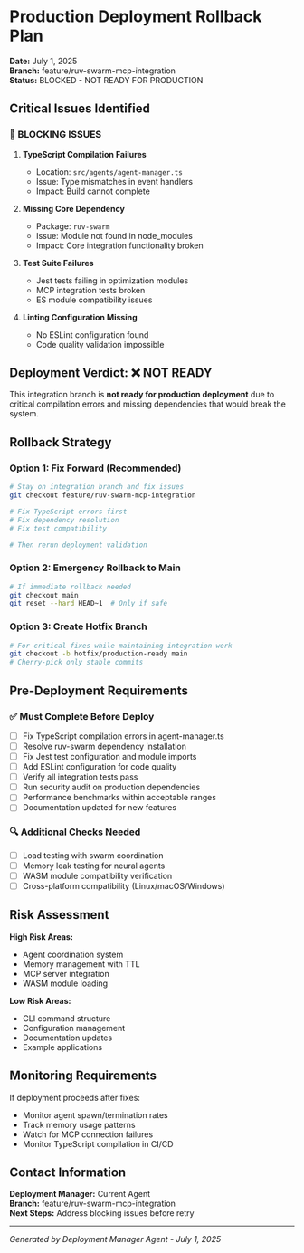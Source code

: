 # Production Deployment Rollback Plan

**Date:** July 1, 2025  
**Branch:** feature/ruv-swarm-mcp-integration  
**Status:** BLOCKED - NOT READY FOR PRODUCTION  

## Critical Issues Identified

### 🚨 BLOCKING ISSUES
1. **TypeScript Compilation Failures**
   - Location: `src/agents/agent-manager.ts`
   - Issue: Type mismatches in event handlers
   - Impact: Build cannot complete

2. **Missing Core Dependency**
   - Package: `ruv-swarm`
   - Issue: Module not found in node_modules
   - Impact: Core integration functionality broken

3. **Test Suite Failures**
   - Jest tests failing in optimization modules
   - MCP integration tests broken
   - ES module compatibility issues

4. **Linting Configuration Missing**
   - No ESLint configuration found
   - Code quality validation impossible

## Deployment Verdict: ❌ NOT READY

This integration branch is **not ready for production deployment** due to critical compilation errors and missing dependencies that would break the system.

## Rollback Strategy

### Option 1: Fix Forward (Recommended)
```bash
# Stay on integration branch and fix issues
git checkout feature/ruv-swarm-mcp-integration

# Fix TypeScript errors first
# Fix dependency resolution
# Fix test compatibility

# Then rerun deployment validation
```

### Option 2: Emergency Rollback to Main
```bash
# If immediate rollback needed
git checkout main
git reset --hard HEAD~1  # Only if safe
```

### Option 3: Create Hotfix Branch
```bash
# For critical fixes while maintaining integration work
git checkout -b hotfix/production-ready main
# Cherry-pick only stable commits
```

## Pre-Deployment Requirements

### ✅ Must Complete Before Deploy
- [ ] Fix TypeScript compilation errors in agent-manager.ts
- [ ] Resolve ruv-swarm dependency installation
- [ ] Fix Jest test configuration and module imports
- [ ] Add ESLint configuration for code quality
- [ ] Verify all integration tests pass
- [ ] Run security audit on production dependencies
- [ ] Performance benchmarks within acceptable ranges
- [ ] Documentation updated for new features

### 🔍 Additional Checks Needed
- [ ] Load testing with swarm coordination
- [ ] Memory leak testing for neural agents
- [ ] WASM module compatibility verification
- [ ] Cross-platform compatibility (Linux/macOS/Windows)

## Risk Assessment

**High Risk Areas:**
- Agent coordination system
- Memory management with TTL
- MCP server integration
- WASM module loading

**Low Risk Areas:**
- CLI command structure
- Configuration management
- Documentation updates
- Example applications

## Monitoring Requirements

If deployment proceeds after fixes:
- Monitor agent spawn/termination rates
- Track memory usage patterns
- Watch for MCP connection failures
- Monitor TypeScript compilation in CI/CD

## Contact Information

**Deployment Manager:** Current Agent  
**Branch:** feature/ruv-swarm-mcp-integration  
**Next Steps:** Address blocking issues before retry  

---
*Generated by Deployment Manager Agent - July 1, 2025*